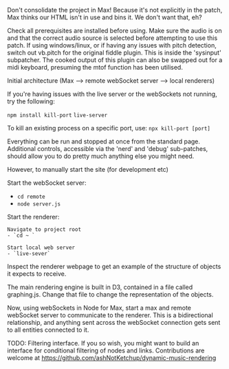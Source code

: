 Don't consolidate the project in Max! Because it's not explicitly in the patch, Max thinks our HTML isn't in use and bins it. We don't want that, eh?

Check all prerequisites are installed before using. Make sure the audio is on and that the correct audio source is selected before attempting to use this patch. If using windows/linux, or if having any issues with pitch detection, switch out vb.pitch for the original fiddle plugin. This is inside the 'sysinput' subpatcher. The cooked output of this plugin can also be swapped out for a midi keyboard, presuming the mtof function has been utilised.

Initial architecture (Max --> remote webSocket server --> local renderers)

If you're having issues with the live server or the webSockets not running, try the following:

`npm install kill-port` 
`live-server`

To kill an existing process on a specific port, use: `npx kill-port [port]`

Everything can be run and stopped at once from the standard page. Additional controls, accessible via the 'nerd' and 'debug' sub-patches, should allow you to do pretty much anything else you might need.

However, to manually start the site (for development etc)

Start the webSocket server:
- `cd remote`
- `node server.js`

Start the renderer:

    Navigate to project root
    - `cd ~ `

    Start local web server
    - `live-sever`

Inspect the renderer webpage to get an example of the structure of objects it expects to receive. 

The main rendering engine is built in D3, contained in a file called graphing.js. Change that file to change the representation of the objects.

Now, using webSockets in Node for Max, start a max and remote webSocket server to communicate to the renderer. This is a bidirectional relationship, and anything sent across the webSocket connection gets sent to all entities connected to it.

TODO:
Filtering interface. If you so wish, you might want to build an interface for conditional filtering of nodes and links. Contributions are welcome at https://github.com/ashNotKetchup/dynamic-music-rendering
